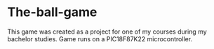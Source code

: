 # The-ball-game
This game was created as a project for one of my courses during my bachelor studies. Game runs on a PIC18F87K22 microcontroller.

